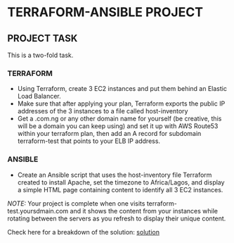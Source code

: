 # TERRAFORM-ANSIBLE PROJECT

## PROJECT TASK
This is a two-fold task.
### TERRAFORM
- Using Terraform, create 3 EC2 instances and put them behind an Elastic Load Balancer.
- Make sure that after applying your plan, Terraform exports the public IP addresses of the 3 instances to a file called host-inventory
- Get a .com.ng or any other domain name for yourself (be creative, this will be a domain you can keep using) and set it up with AWS Route53 within your terraform plan, then add an A record for subdomain terraform-test
 that points to your ELB IP address.

### ANSIBLE
- Create an Ansible script that uses the host-inventory file Terraform created to install Apache, set the timezone to Africa/Lagos, and display a simple HTML page containing content to identify all 3 EC2 instances.


*NOTE:* Your project is complete when one visits terraform-test.yoursdmain.com and it shows the content from your instances while rotating between the servers as you refresh to display their unique content.


Check here for a breakdown of the solution: [solution](https://github.com/Zenitugo/terraform-ansible/blob/master/documentation.md)

